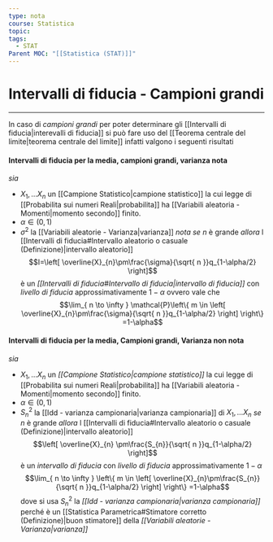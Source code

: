 ```yaml
---
type: nota
course: Statistica
topic: 
tags:
  - STAT
Parent MOC: "[[Statistica (STAT)]]"
---
```

# Intervalli di fiducia - Campioni grandi
---
In caso di _campioni grandi_ per poter determinare gli [[Intervalli di fiducia|interevalli di fiducia]] si può fare uso del [[Teorema centrale del limite|teorema centrale del limite]]  infatti valgono i seguenti risultati 


#### Intervalli di fiducia per la media, campioni grandi, varianza nota
_sia_
- $X_{1},\dots X_{n}$ un [[Campione Statistico|campione statistico]] la cui legge di [[Probabilita sui numeri Reali|probabilita]] ha [[Variabili aleatoria - Momenti|momento secondo]] finito.
- $\alpha \in (0,1)$
- $\sigma^{2}$ la [[Variabili aleatorie - Varianza|varianza]] _nota_
_se_ $n$ è grande
_allora_ l [[Intervalli di fiducia#Intervallo aleatorio o casuale (Definizione)|intervallo aleatorio]] $$I=\left[ \overline{X}_{n}\pm\frac{\sigma}{\sqrt{ n }}q_{1-\alpha/2} \right]$$è un _[[Intervalli di fiducia#Intervallo di fiducia|intervallo di fiducia]]_ con _livello di fiducia_ approssimativamente $1-\alpha$ ovvero vale che $$\lim_{ n \to \infty } \mathcal{P}\left\{ m \in  \left[ \overline{X}_{n}\pm\frac{\sigma}{\sqrt{ n }}q_{1-\alpha/2} \right] \right\} =1-\alpha$$
#### Intervalli di fiducia per la media, Campioni grandi, Varianza non nota
_sia_
- $X_{1},\dots X_{n}$ un _[[Campione Statistico|campione statistico]]_ la cui legge di [[Probabilita sui numeri Reali|probabilita]] ha [[Variabili aleatoria - Momenti|momento secondo]] finito.
- $\alpha \in (0,1)$
- $S_{n}^{2}$ la [[Idd - varianza campionaria|varianza campionaria]] di $X_{1},\dots X_{n}$
_se_ $n$ è grande
_allora_ l [[Intervalli di fiducia#Intervallo aleatorio o casuale (Definizione)|intervallo aleatorio]] $$\left[ \overline{X}_{n} \pm\frac{S_{n}}{\sqrt{ n }}q_{1-\alpha/2} \right]$$è un _intervallo di fiducia_ con _livello di fiducia_ approssimativamente $1-\alpha$ $$\lim_{ n \to \infty } \left\{ m \in  \left[ \overline{X}_{n}\pm\frac{S_{n}}{\sqrt{ n }}q_{1-\alpha/2} \right] \right\} =1-\alpha$$dove si usa $S^{2}_{n}$  la _[[Idd - varianza campionaria|varianza campionaria]]_ perché  è un [[Statistica Parametrica#Stimatore corretto (Definizione)|buon stimatore]] della _[[Variabili aleatorie - Varianza|varianza]]_


